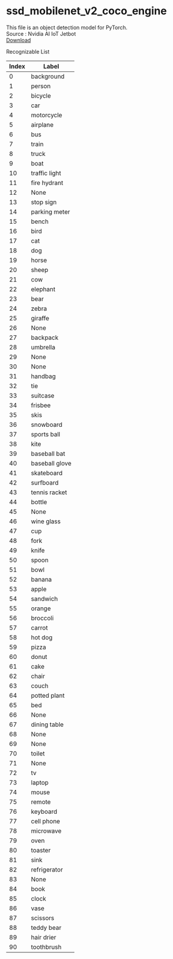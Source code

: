 # ssd_mobilenet_v2_coco_engine
This file is an object detection model for PyTorch.
<br style="font-size=0.5em">Source : Nvidia AI IoT Jetbot
<br><a href="https://drive.google.com/file/d/1Y76hPYgDdAm7F88a_HYv6kpS8Ysolgmt/view?usp=sharing">Download</a>

Recognizable List
<table>
<thead>
<tr>
<th>Index</th>
<th>Label</th>
</tr>
</thead>
<tbody>
</td>
</tr>
<tr>
<td>0</td>
<td>background</td>
</tr>
<tr>
<td>1</td>
<td>person</td>
</tr>
<tr>
<td>2</td>
<td>bicycle</td>
</tr>
<tr>
<td>3</td>
<td>car</td>
</tr>
<tr>
<td>4</td>
<td>motorcycle</td>
</tr>
<tr>
<td>5</td>
<td>airplane</td>
</tr>
<tr>
<td>6</td>
<td>bus</td>
</tr>
<tr>
<td>7</td>
<td>train</td>
</tr>
<tr>
<td>8</td>
<td>truck</td>
</tr>
<tr>
<td>9</td>
<td>boat</td>
</tr>
<tr>
<td>10</td>
<td>traffic light</td>
</tr>
<tr>
<td>11</td>
<td>fire hydrant</td>
</tr>
<tr>
<td>12</td>
<td>None</td>
</tr>
<tr>
<td>13</td>
<td>stop sign</td>
</tr>
<tr>
<td>14</td>
<td>parking meter</td>
</tr>
<tr>
<td>15</td>
<td>bench</td>
</tr>
<tr>
<td>16</td>
<td>bird</td>
</tr>
<tr>
<td>17</td>
<td>cat</td>
</tr>
<tr>
<td>18</td>
<td>dog</td>
</tr>
<tr>
<td>19</td>
<td>horse</td>
</tr>
<tr>
<td>20</td>
<td>sheep</td>
</tr>
<tr>
<td>21</td>
<td>cow</td>
</tr>
<tr>
<td>22</td>
<td>elephant</td>
</tr>
<tr>
<td>23</td>
<td>bear</td>
</tr>
<tr>
<td>24</td>
<td>zebra</td>
</tr>
<tr>
<td>25</td>
<td>giraffe</td>
</tr>
<tr>
<td>26</td>
<td>None</td>
</tr>
<tr>
<td>27</td>
<td>backpack</td>
</tr>
<tr>
<td>28</td>
<td>umbrella</td>
</tr>
<tr>
<td>29</td>
<td>None</td>
</tr>
<tr>
<td>30</td>
<td>None</td>
</tr>
<tr>
<td>31</td>
<td>handbag</td>
</tr>
<tr>
<td>32</td>
<td>tie</td>
</tr>
<tr>
<td>33</td>
<td>suitcase</td>
</tr>
<tr>
<td>34</td>
<td>frisbee</td>
</tr>
<tr>
<td>35</td>
<td>skis</td>
</tr>
<tr>
<td>36</td>
<td>snowboard</td>
</tr>
<tr>
<td>37</td>
<td>sports ball</td>
</tr>
<tr>
<td>38</td>
<td>kite</td>
</tr>
<tr>
<td>39</td>
<td>baseball bat</td>
</tr>
<tr>
<td>40</td>
<td>baseball glove</td>
</tr>
<tr>
<td>41</td>
<td>skateboard</td>
</tr>
<tr>
<td>42</td>
<td>surfboard</td>
</tr>
<tr>
<td>43</td>
<td>tennis racket</td>
</tr>
<tr>
<td>44</td>
<td>bottle</td>
</tr>
<tr>
<td>45</td>
<td>None</td>
</tr>
<tr>
<td>46</td>
<td>wine glass</td>
</tr>
<tr>
<td>47</td>
<td>cup</td>
</tr>
<tr>
<td>48</td>
<td>fork</td>
</tr>
<tr>
<td>49</td>
<td>knife</td>
</tr>
<tr>
<td>50</td>
<td>spoon</td>
</tr>
<tr>
<td>51</td>
<td>bowl</td>
</tr>
<tr>
<td>52</td>
<td>banana</td>
</tr>
<tr>
<td>53</td>
<td>apple</td>
</tr>
<tr>
<td>54</td>
<td>sandwich</td>
</tr>
<tr>
<td>55</td>
<td>orange</td>
</tr>
<tr>
<td>56</td>
<td>broccoli</td>
</tr>
<tr>
<td>57</td>
<td>carrot</td>
</tr>
<tr>
<td>58</td>
<td>hot dog</td>
</tr>
<tr>
<td>59</td>
<td>pizza</td>
</tr>
<tr>
<td>60</td>
<td>donut</td>
</tr>
<tr>
<td>61</td>
<td>cake</td>
</tr>
<tr>
<td>62</td>
<td>chair</td>
</tr>
<tr>
<td>63</td>
<td>couch</td>
</tr>
<tr>
<td>64</td>
<td>potted plant</td>
</tr>
<tr>
<td>65</td>
<td>bed</td>
</tr>
<tr>
<td>66</td>
<td>None</td>
</tr>
<tr>
<td>67</td>
<td>dining table</td>
</tr>
<tr>
<td>68</td>
<td>None</td>
</tr>
<tr>
<td>69</td>
<td>None</td>
</tr>
<tr>
<td>70</td>
<td>toilet</td>
</tr>
<tr>
<td>71</td>
<td>None</td>
</tr>
<tr>
<td>72</td>
<td>tv</td>
</tr>
<tr>
<td>73</td>
<td>laptop</td>
</tr>
<tr>
<td>74</td>
<td>mouse</td>
</tr>
<tr>
<td>75</td>
<td>remote</td>
</tr>
<tr>
<td>76</td>
<td>keyboard</td>
</tr>
<tr>
<td>77</td>
<td>cell phone</td>
</tr>
<tr>
<td>78</td>
<td>microwave</td>
</tr>
<tr>
<td>79</td>
<td>oven</td>
</tr>
<tr>
<td>80</td>
<td>toaster</td>
</tr>
<tr>
<td>81</td>
<td>sink</td>
</tr>
<tr>
<td>82</td>
<td>refrigerator</td>
</tr>
<tr>
<td>83</td>
<td>None</td>
</tr>
<tr>
<td>84</td>
<td>book</td>
</tr>
<tr>
<td>85</td>
<td>clock</td>
</tr>
<tr>
<td>86</td>
<td>vase</td>
</tr>
<tr>
<td>87</td>
<td>scissors</td>
</tr>
<tr>
<td>88</td>
<td>teddy bear</td>
</tr>
<tr>
<td>89</td>
<td>hair drier</td>
</tr>
<tr>
<td>90</td>
<td>toothbrush</td>
</tr>
</tbody>
</table>
